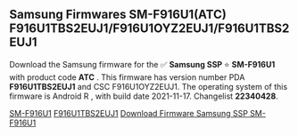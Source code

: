 <h2>Samsung Firmwares SM-F916U1(ATC) F916U1TBS2EUJ1/F916U1OYZ2EUJ1/F916U1TBS2EUJ1</h2>
Download the Samsung firmware for the ✅ <strong>Samsung SSP </strong> ⭐ <strong>SM-F916U1</strong> with product code <strong>ATC</strong> . This firmware has version number PDA <strong>F916U1TBS2EUJ1</strong> and CSC F916U1OYZ2EUJ1. The operating system of this firmware is Android R , with build date 2021-11-17. Changelist <strong>22340428</strong>.


[SM-F916U1](https://samfirm.shop/samsung/model/SM-F916U1)
[F916U1TBS2EUJ1](https://samfirm.shop/samsung/pda/F916U1TBS2EUJ1)
[Download Firmware Samsung SSP SM-F916U1](https://samfirm.shop/samsung/firmware/475826)
